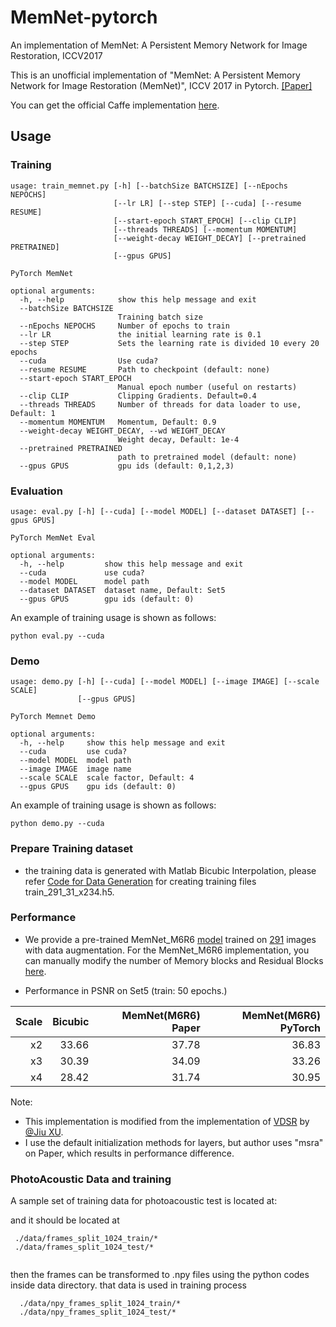 # MemNet-pytorch
An implementation of MemNet: A Persistent Memory Network for Image Restoration, ICCV2017

This is an unofficial implementation of "MemNet: A Persistent Memory Network for Image Restoration (MemNet)", ICCV 2017 in Pytorch. [[Paper]](http://openaccess.thecvf.com/content_ICCV_2017/papers/Tai_MemNet_A_Persistent_ICCV_2017_paper.pdf) 

You can get the official Caffe implementation [here](https://github.com/tyshiwo/MemNet).



## Usage
### Training
```
usage: train_memnet.py [-h] [--batchSize BATCHSIZE] [--nEpochs NEPOCHS]
                       [--lr LR] [--step STEP] [--cuda] [--resume RESUME]
                       [--start-epoch START_EPOCH] [--clip CLIP]
                       [--threads THREADS] [--momentum MOMENTUM]
                       [--weight-decay WEIGHT_DECAY] [--pretrained PRETRAINED]
                       [--gpus GPUS]

PyTorch MemNet

optional arguments:
  -h, --help            show this help message and exit
  --batchSize BATCHSIZE
                        Training batch size
  --nEpochs NEPOCHS     Number of epochs to train
  --lr LR               the initial learning rate is 0.1
  --step STEP           Sets the learning rate is divided 10 every 20 epochs
  --cuda                Use cuda?
  --resume RESUME       Path to checkpoint (default: none)
  --start-epoch START_EPOCH
                        Manual epoch number (useful on restarts)
  --clip CLIP           Clipping Gradients. Default=0.4
  --threads THREADS     Number of threads for data loader to use, Default: 1
  --momentum MOMENTUM   Momentum, Default: 0.9
  --weight-decay WEIGHT_DECAY, --wd WEIGHT_DECAY
                        Weight decay, Default: 1e-4
  --pretrained PRETRAINED
                        path to pretrained model (default: none)
  --gpus GPUS           gpu ids (default: 0,1,2,3)

```

### Evaluation
```
usage: eval.py [-h] [--cuda] [--model MODEL] [--dataset DATASET] [--gpus GPUS]

PyTorch MemNet Eval

optional arguments:
  -h, --help         show this help message and exit
  --cuda             use cuda?
  --model MODEL      model path
  --dataset DATASET  dataset name, Default: Set5
  --gpus GPUS        gpu ids (default: 0)

```
An example of training usage is shown as follows:
```
python eval.py --cuda
```


### Demo
```
usage: demo.py [-h] [--cuda] [--model MODEL] [--image IMAGE] [--scale SCALE]
               [--gpus GPUS]

PyTorch Memnet Demo

optional arguments:
  -h, --help     show this help message and exit
  --cuda         use cuda?
  --model MODEL  model path
  --image IMAGE  image name
  --scale SCALE  scale factor, Default: 4
  --gpus GPUS    gpu ids (default: 0)
```

An example of training usage is shown as follows:
```
python demo.py --cuda
```

### Prepare Training dataset
  - the training data is generated with Matlab Bicubic Interpolation, please refer [Code for Data Generation](/data/SuperResolution/generate_trainingset_x234.m) for creating training files train_291_31_x234.h5.
  
### Performance
  - We provide a pre-trained MemNet_M6R6 [model](/checkpoint1) trained on [291](/data/SuperResolution/Train_291) images with data augmentation.  For the MemNet_M6R6 implementation, you can manually modify the number of Memory blocks and Residual Blocks [here](/train_memnet.py#56).

  - Performance in PSNR on Set5 (train: 50 epochs.)
  
| Scale   |Bicubic     | MemNet(M6R6) Paper | MemNet(M6R6) PyTorch|
| -------:| ----------:|-------------------:| -------------------:|
| x2      |  33.66     |37.78               | 36.83               |
| x3      |  30.39     |34.09               | 33.26               |
| x4      |  28.42     |31.74               | 30.95               |

Note: 
- This implementation is modified from the implementation of [VDSR](https://cv.snu.ac.kr/research/VDSR/) by [@Jiu XU](https://github.com/twtygqyy/pytorch-vdsr).
- I use the default initialization methods for layers, but author uses "msra" on Paper, which results in performance difference.

### PhotoAcoustic Data and training

A sample set of training data for photoacoustic test is located at:

and it should be located at
```
 ./data/frames_split_1024_train/*
 ./data/frames_split_1024_test/*
          
```

then the frames can be transformed to .npy files using the python codes inside data directory. that data is used in training process

```
  ./data/npy_frames_split_1024_train/*
  ./data/npy_frames_split_1024_test/*
```
